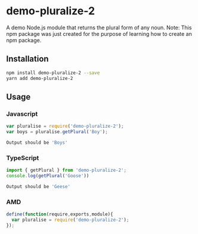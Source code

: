 # demo-pluralize-2
A demo Node.js module that returns the plural form of any noun. 
Note: This npm package was just created for the purpose of learning how to create an npm package. 

## Installation 
```sh
npm install demo-pluralize-2 --save
yarn add demo-pluralize-2
```
## Usage
### Javascript
```javascript
var pluralise = require('demo-pluralize-2');
var boys = pluralise.getPlural('Boy');
```
```sh
Output should be 'Boys'
```
### TypeScript
```typescript
import { getPlural } from 'demo-pluralize-2';
console.log(getPlural('Goose'))
```
```sh
Output should be 'Geese'
```
### AMD
```javascript
define(function(require,exports,module){
  var pluralise = require('demo-pluralize-2');
});
```